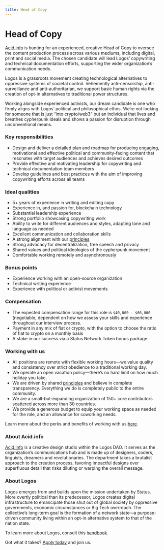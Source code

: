 ```yaml
---
title: Head of Copy
---
```

# Head of Copy

[Acid.info](http://Acid.info) is hunting for an experienced, creative Head of Copy to oversee the content production process across various mediums, including digital, print and social media. The chosen candidate will lead Logos’ copywriting and technical documentation efforts, supporting the wider organization’s communication needs.

Logos is a grassroots movement creating technological alternatives to oppressive systems of societal control. Vehemently anti-censorship, anti-surveillance and anti-authoritarian, we support basic human rights via the creation of opt-in alternatives to traditional power structures.



Working alongside experienced activists, our dream candidate is one who firmly aligns with Logos’ political and philosophical ethos. We’re not looking for someone that is just “into crypto/web3” but an individual that lives and breathes cypherpunk ideals and shows a passion for disruption through unconventional means.

### Key responsibilities

- Design and deliver a detailed plan and roadmap for producing engaging, motivational and effective political and community-facing content that resonates with target audiences and achieves desired outcomes
- Provide effective and motivating leadership for copywriting and technical documentation team members
- Develop guidelines and best practices with the aim of improving copywriting efforts across all teams

### Ideal qualities

- 5+ years of experience in writing and editing copy
- Experience in, and passion for, blockchain technology
- Substantial leadership experience
- Strong portfolio showcasing copywriting work
- Ability to write for different audiences and styles, adapting tone and language as needed
- Excellent communication and collaboration skills
- A strong alignment with our [principles](https://status.im/about/#our-principles)
- Strong advocacy for decentralization, free speech and privacy
- Shared values and political ideologies of the cypherpunk movement
- Comfortable working remotely and asynchronously

### Bonus points

- Experience working with an open-source organization
- Technical writing experience
- Experience with political or activist movements

### Compensation

- The expected compensation range for this role is `$40,000 - $60,000` (negotiable, dependent on how we assess your skills and experience throughout our interview process.
- Payment in any mix of fiat or crypto, with the option to choose the ratio of fiat to crypto on a monthly basis
- A stake in our success via a Status Network Token bonus package

### Working with us

- All positions are remote with flexible working hours—we value quality and consistency over strict obedience to a traditional working day.
- We operate an open vacation policy—there’s no hard limit on how much holiday you take.
- We are driven by shared [principles](https://our.status.im/our-principles/) and believe in complete transparency. Everything we do is completely public to the entire community.
- We are a small-but-expanding organization of 150+ core contributors scattered across more than 30 countries.
- We provide a generous budget to equip your working space as needed for the role, and an allowance for coworking needs.

Learn more about the perks and benefits of working with us [here](https://status.im/our_team/perks_benefits.html).

### About Acid.info

[Acid.info](http://Acid.info) is a creative design studio within the Logos DAO. It serves as the organization’s communications hub and is made up of designers, coders, linguists, dreamers and revolutionaries. The department takes a brutalist approach to the creation process, favoring impactful designs over superfluous detail that risks diluting or warping the overall message.

### About Logos

Logos emerges from and builds upon the mission undertaken by Status. More overtly political than its predecessor, Logos creates digital infrastructure to emancipate those shut out of global society by oppressive governments, economic circumstances or Big Tech overreach. The collective’s long-term goal is the formation of a network state—a purpose-driven community living within an opt-in alternative system to that of the nation state.

To learn more about Logos, consult this [handbook](https://github.com/acid-info/public-assets/blob/master/logos-manual.pdf).

Got what it takes? [Apply today](https://grnh.se/8bbb79361us) and join us. 
